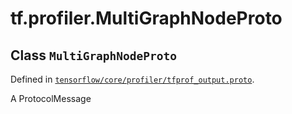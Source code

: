 <div itemscope itemtype="http://developers.google.com/ReferenceObject">
<meta itemprop="name" content="tf.profiler.MultiGraphNodeProto" />
<meta itemprop="path" content="Stable" />
</div>

# tf.profiler.MultiGraphNodeProto

## Class `MultiGraphNodeProto`





Defined in [`tensorflow/core/profiler/tfprof_output.proto`](/code/stable/tensorflow/core/profiler/tfprof_output.proto).

A ProtocolMessage

